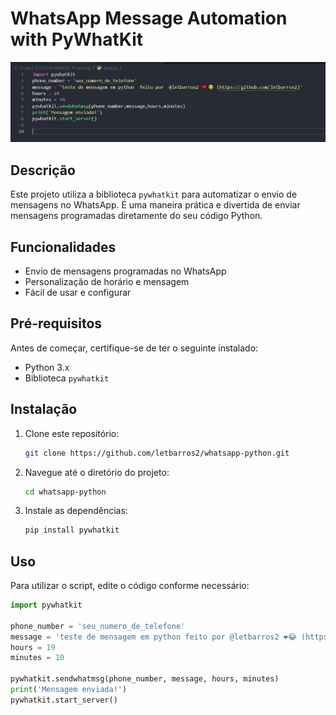 # WhatsApp Message Automation with PyWhatKit

![WhatsApp Automation](images/repositorio.png)

## Descrição

Este projeto utiliza a biblioteca `pywhatkit` para automatizar o envio de mensagens no WhatsApp. É uma maneira prática e divertida de enviar mensagens programadas diretamente do seu código Python.

## Funcionalidades

- Envio de mensagens programadas no WhatsApp
- Personalização de horário e mensagem
- Fácil de usar e configurar

## Pré-requisitos

Antes de começar, certifique-se de ter o seguinte instalado:

- Python 3.x
- Biblioteca `pywhatkit`

## Instalação

1. Clone este repositório:

    ```bash
    git clone https://github.com/letbarros2/whatsapp-python.git
    ```

2. Navegue até o diretório do projeto:

    ```bash
    cd whatsapp-python
    ```

3. Instale as dependências:

    ```bash
    pip install pywhatkit
    ```

## Uso

Para utilizar o script, edite o código conforme necessário:

```python
import pywhatkit

phone_number = 'seu_numero_de_telefone'
message = 'teste de mensagem em python feito por @letbarros2 ❤️😂 (https://github.com/letbarros2)'
hours = 19
minutes = 10

pywhatkit.sendwhatmsg(phone_number, message, hours, minutes)
print('Mensagem enviada!')
pywhatkit.start_server()
